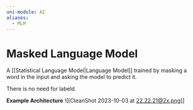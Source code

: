 ```yaml
---
uni-module: AI
aliases:
  - MLM
---
```

# Masked Language Model

A [[Statistical Language Model|Language Model]] trained by masking a word in the input and asking the model to predict it. 

There is no need for labeld. 

**Example Architecture**
![[CleanShot 2023-10-03 at 22.22.21@2x.png]]